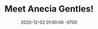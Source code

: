 ---
layout: post
title: Meet Anecia Gentles!
date: 2020-12-02 01:00:00 -0700
description:  (optional)
img: anecia_gentles.jpg # Add image post (optional)
tags: [bats, Madagascar, women in science] # add tag
link: https://brooklab.org/news/2020-12-01-AG-post
---